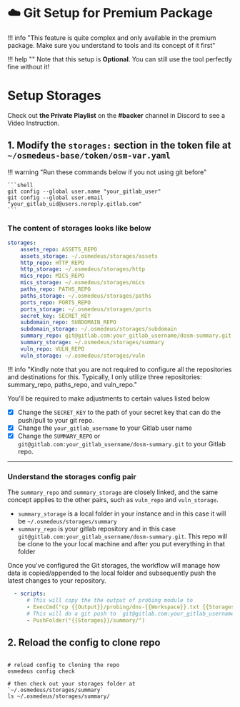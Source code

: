 # :cloud: Git Setup for Premium Package

!!! info "This feature is quite complex and only available in the premium package. Make sure you understand to tools and its concept of it first"

!!! help ""
    Note that this setup is **Optional**. You can still use the tool perfectly fine without it!

# Setup Storages

Check out **the Private Playlist** on the **#backer** channel in Discord to see a Video Instruction.

## 1. Modify the `storages:` section in the token file at `~/osmedeus-base/token/osm-var.yaml`

!!! warning "Run these commands below if you not using git before"

    ```shell
    git config --global user.name "your_gitlab_user"
    git config --global user.email "your_gitlab_uid@users.noreply.gitlab.com"
    ```

### The content of storages looks like below

```yaml
storages:
    assets_repo: ASSETS_REPO
    assets_storage: ~/.osmedeus/storages/assets
    http_repo: HTTP_REPO
    http_storage: ~/.osmedeus/storages/http
    mics_repo: MICS_REPO
    mics_storage: ~/.osmedeus/storages/mics
    paths_repo: PATHS_REPO
    paths_storage: ~/.osmedeus/storages/paths
    ports_repo: PORTS_REPO
    ports_storage: ~/.osmedeus/storages/ports
    secret_key: SECRET_KEY
    subdomain_repo: SUBDOMAIN_REPO
    subdomain_storage: ~/.osmedeus/storages/subdomain
    summary_repo: git@gitlab.com:your_gitlab_username/dosm-summary.git
    summary_storage: ~/.osmedeus/storages/summary
    vuln_repo: VULN_REPO
    vuln_storage: ~/.osmedeus/storages/vuln
```

!!! info "Kindly note that you are not required to configure all the repositories and destinations for this. Typically, I only utilize three repositories: summary_repo, paths_repo, and vuln_repo."

You'll be required to make adjustments to certain values listed below

- [x] Change the `SECRET_KEY` to the path of your secret key that can do the push/pull to your git repo.
- [x] Change the `your_gitlab_username` to your Gitlab user name
- [x] Change the `SUMMARY_REPO` or `git@gitlab.com:your_gitlab_username/dosm-summary.git` to your Gitlab repo.

***

### Understand the storages config pair

The `summary_repo` and `summary_storage` are closely linked, and the same concept applies to the other pairs, such as `vuln_repo` and `vuln_storage`.

- `summary_storage` is a local folder in your instance and in this case it will be `~/.osmedeus/storages/summary`
- `summary_repo` is your gitlab repository and in this case `git@gitlab.com:your_gitlab_username/dosm-summary.git`. This repo will be clone to the your local machine and after you put everything in that folder 

Once you've configured the Git storages, the workflow will manage how data is copied/appended to the local folder and subsequently push the latest changes to your repository.

```yaml
  - scripts:
      # This will copy the the output of probing module to 
      - ExecCmd("cp {{Output}}/probing/dns-{{Workspace}}.txt {{Storages}}/summary/{{Workspace}}/dns-{{Workspace}}.txt")
      # This will do a git push to `git@gitlab.com:your_gitlab_username/dosm-summary.git` repository
      - PushFolder("{{Storages}}/summary/")
```


## 2. Reload the config to clone repo

```shell

# reload config to cloning the repo
osmedeus config check

# then check out your storages folder at `~/.osmedeus/storages/summary`
ls ~/.osmedeus/storages/summary/ 

```
